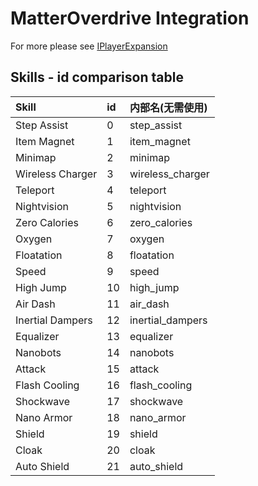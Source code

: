 # MatterOverdrive Integration

For more please see [IPlayerExpansion](https://github.com/ikexing-cn/RandomTweaker/blob/master/wiki/en_us/IPlayerExpansion.md)

## Skills - id comparison table

| Skill | id | 内部名(无需使用) |
| :----- | :---- | :----  |
| Step Assist | 0  | step_assist  |
| Item Magnet | 1  | item_magnet  |
| Minimap | 2  | minimap  |
| Wireless Charger | 3  | wireless_charger  |
| Teleport | 4  | teleport  |
| Nightvision | 5  | nightvision  |
| Zero Calories | 6  | zero_calories  |
| Oxygen | 7  | oxygen  |
| Floatation | 8  | floatation  |
| Speed | 9  | speed  |
| High Jump | 10 | high_jump  |
| Air Dash | 11 | air_dash  |
| Inertial Dampers | 12 | inertial_dampers  |
| Equalizer | 13 | equalizer  |
| Nanobots | 14 | nanobots  |
| Attack | 15 | attack  |
| Flash Cooling | 16 | flash_cooling  |
| Shockwave | 17 | shockwave  |
| Nano Armor | 18 | nano_armor  |
| Shield | 19 | shield  |
| Cloak | 20 | cloak  |
| Auto Shield | 21 | auto_shield  |